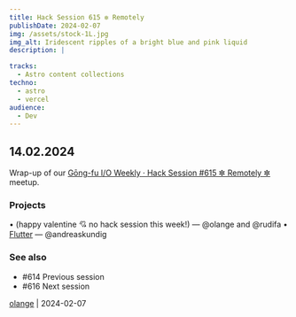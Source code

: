 ```yaml
---
title: Hack Session 615 ✼ Remotely
publishDate: 2024-02-07
img: /assets/stock-1L.jpg
img_alt: Iridescent ripples of a bright blue and pink liquid
description: |

tracks:
  - Astro content collections
techno:
  - astro
  - vercel
audience:
  - Dev
---
```


## 14.02.2024

Wrap-up of our [Gōng-fu I/O Weekly · Hack Session #615 ✼ Remotely ✼](https://www.meetup.com/gōngfuio/events/298784035/) meetup.

### Projects

• (happy valentine 💘 no hack session this week!) — @olange and @rudifa
• [Flutter](https://flutter.dev) — @andreaskundig

### See also

* #614 Previous session
* #616 Next session

[olange](https://github.com/olange) | 2024-02-07


